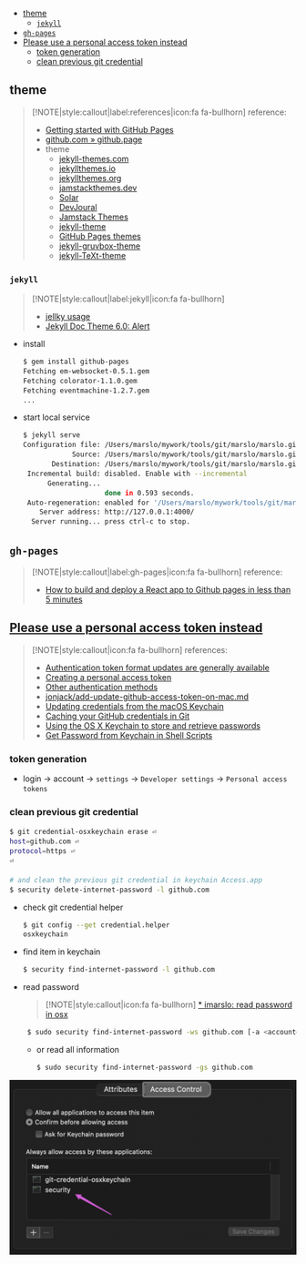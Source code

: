 <!-- START doctoc generated TOC please keep comment here to allow auto update -->
<!-- DON'T EDIT THIS SECTION, INSTEAD RE-RUN doctoc TO UPDATE -->

- [theme](#theme)
  - [`jekyll`](#jekyll)
- [`gh-pages`](#gh-pages)
- [Please use a personal access token instead](#please-use-a-personal-access-token-instead)
  - [token generation](#token-generation)
  - [clean previous git credential](#clean-previous-git-credential)

<!-- END doctoc generated TOC please keep comment here to allow auto update -->

## theme

> [!NOTE|style:callout|label:references|icon:fa fa-bullhorn]
> reference:
> - [Getting started with GitHub Pages](https://docs.github.com/en/pages/getting-started-with-github-pages)
> - [github.com » github.page](https://docs.github.com/en/github/working-with-github-pages)
> - theme
>   - [jekyll-themes.com](https://jekyll-themes.com/)
>   - [jekyllthemes.io](https://jekyllthemes.io/)
>   - [jekyllthemes.org](http://jekyllthemes.org/)
>   - [jamstackthemes.dev](https://jamstackthemes.dev/ssg/jekyll/)
>   - [Solar](https://jekyll-themes.com/solar/)
>   - [DevJoural](https://hemang.dev/DevJournal/)
>   - [Jamstack Themes](https://jamstackthemes.dev/)
>   - [jekyll-theme](https://github.com/topics/jekyll-theme)
>   - [GitHub Pages themes](https://github.com/pages-themes)
>   - [jekyll-gruvbox-theme](https://rphlmr.github.io/jekyll-gruvbox-theme/)
>   - [jekyll-TeXt-theme](https://github.com/kitian616/jekyll-TeXt-theme/)

### `jekyll`

> [!NOTE|style:callout|label:jekyll|icon:fa fa-bullhorn]
> - [jellky usage](https://kbroman.org/simple_site/pages/local_test.html)
> - [Jekyll Doc Theme 6.0: Alert](https://idratherbewriting.com/documentation-theme-jekyll/mydoc_alerts.html)

- install
  ```bash
  $ gem install github-pages
  Fetching em-websocket-0.5.1.gem
  Fetching colorator-1.1.0.gem
  Fetching eventmachine-1.2.7.gem
  ...
  ```

- start local service
  ```bash
  $ jekyll serve
  Configuration file: /Users/marslo/mywork/tools/git/marslo/marslo.github.io/_config.yml
              Source: /Users/marslo/mywork/tools/git/marslo/marslo.github.io
         Destination: /Users/marslo/mywork/tools/git/marslo/marslo.github.io/_site
   Incremental build: disabled. Enable with --incremental
        Generating...
                      done in 0.593 seconds.
   Auto-regeneration: enabled for '/Users/marslo/mywork/tools/git/marslo/marslo.github.io'
      Server address: http://127.0.0.1:4000/
    Server running... press ctrl-c to stop.
  ```

## `gh-pages`

> [!NOTE|style:callout|label:gh-pages|icon:fa fa-bullhorn]
> reference:
> - [How to build and deploy a React app to Github pages in less than 5 minutes](https://medium.com/mobile-web-dev/how-to-build-and-deploy-a-react-app-to-github-pages-in-less-than-5-minutes-d6c4ffd30f14)

## [Please use a personal access token instead](https://github.blog/2020-12-15-token-authentication-requirements-for-git-operations/)

> [!NOTE|style:callout|icon:fa fa-bullhorn]
> references:
> - [Authentication token format updates are generally available](https://github.blog/changelog/2021-03-31-authentication-token-format-updates-are-generally-available/)
> - [Creating a personal access token](https://docs.github.com/en/github/authenticating-to-github/keeping-your-account-and-data-secure/creating-a-personal-access-token)
> - [Other authentication methods](https://docs.github.com/en/rest/overview/other-authentication-methods#basic-authentication)
> - [jonjack/add-update-github-access-token-on-mac.md](https://gist.github.com/jonjack/bf295d4170edeb00e96fb158f9b1ba3c)
> - [Updating credentials from the macOS Keychain](https://docs.github.com/en/get-started/getting-started-with-git/updating-credentials-from-the-macos-keychain)
> - [Caching your GitHub credentials in Git](https://docs.github.com/en/get-started/getting-started-with-git/caching-your-github-credentials-in-git)
> - [Using the OS X Keychain to store and retrieve passwords](https://www.netmeister.org/blog/keychain-passwords.html)
> - [Get Password from Keychain in Shell Scripts](https://scriptingosx.com/2021/04/get-password-from-keychain-in-shell-scripts/)

### token generation
- login -> account -> `settings` -> `Developer settings` -> `Personal access tokens`

### clean previous git credential
```bash
$ git credential-osxkeychain erase ⏎
host=github.com ⏎
protocol=https ⏎
⏎

# and clean the previous git credential in keychain Access.app
$ security delete-internet-password -l github.com
```

- check git credential helper
  ```bash
  $ git config --get credential.helper
  osxkeychain
  ```

- find item in keychain
  ```bash
  $ security find-internet-password -l github.com
  ```

- read password

  > [!NOTE|style:callout|icon:fa fa-bullhorn]
  > [* imarslo: read password in osx](../../osx/util.html#get-wifi-password)

  ```bash
   $ sudo security find-internet-password -ws github.com [-a <account@mail.com>]
  ```

  - or read all information
    ```bash
    $ sudo security find-internet-password -gs github.com
    ```

![read password from keychain via `/usr/bin/security`](../../screenshot/git/git-keychain-token.png)
